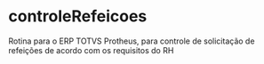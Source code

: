 # controleRefeicoes
Rotina para o ERP TOTVS Protheus, para controle de solicitação de refeições de acordo com os requisitos do RH
